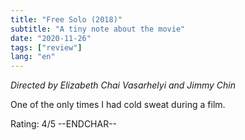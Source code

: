 ```yaml
---
title: "Free Solo (2018)"
subtitle: "A tiny note about the movie"
date: "2020-11-26"
tags: ["review"]
lang: "en"
---
```


_Directed by Elizabeth Chai Vasarhelyi and Jimmy Chin_

One of the only times I had cold sweat during a film.

Rating: 4/5 --ENDCHAR--
